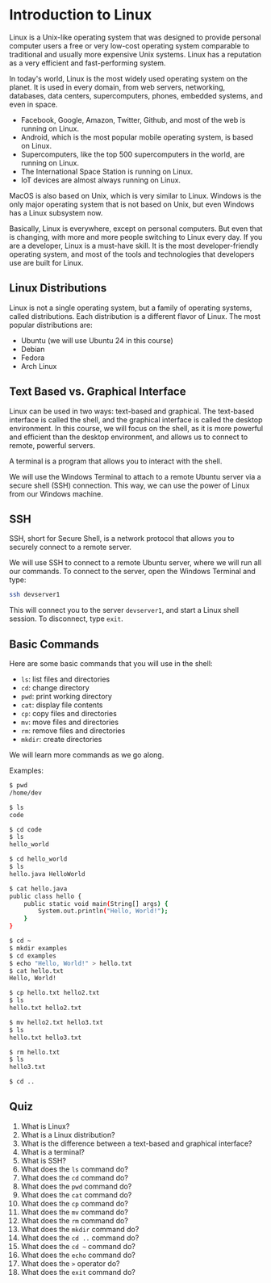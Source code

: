# Introduction to Linux

Linux is a Unix-like operating system that was designed to provide personal computer 
users a free or very low-cost operating system comparable to traditional and usually 
more expensive Unix systems. Linux has a reputation as a very efficient and 
fast-performing system.

In today's world, Linux is the most widely used operating system on the planet. It
is used in every domain, from web servers, networking, databases, data centers, 
supercomputers, phones, embedded systems, and even in space.

- Facebook, Google, Amazon, Twitter, Github, and most of the web is running on Linux.
- Android, which is the most popular mobile operating system, is based on Linux.
- Supercomputers, like the top 500 supercomputers in the world, are running on Linux.
- The International Space Station is running on Linux.
- IoT devices are almost always running on Linux.

MacOS is also based on Unix, which is very similar to Linux. Windows is the only
major operating system that is not based on Unix, but even Windows has a Linux
subsystem now.

Basically, Linux is everywhere, except on personal computers. But even that is
changing, with more and more people switching to Linux every day. If you are a
developer, Linux is a must-have skill. It is the most developer-friendly operating
system, and most of the tools and technologies that developers use are built for
Linux.

## Linux Distributions

Linux is not a single operating system, but a family of operating systems, called
distributions. Each distribution is a different flavor of Linux. The most popular
distributions are:

- Ubuntu (we will use Ubuntu 24 in this course)
- Debian
- Fedora
- Arch Linux

## Text Based vs. Graphical Interface

Linux can be used in two ways: text-based and graphical. The text-based interface
is called the shell, and the graphical interface is called the desktop environment.
In this course, we will focus on the shell, as it is more powerful and efficient
than the desktop environment, and allows us to connect to remote, powerful servers.

A terminal is a program that allows you to interact with the shell.

We will use the Windows Terminal to attach to a remote Ubuntu server via a secure
shell (SSH) connection. This way, we can use the power of Linux from our Windows
machine.

## SSH

SSH, short for Secure Shell, is a network protocol that allows you to securely
connect to a remote server.

We will use SSH to connect to a remote Ubuntu server, where we will run all our
commands. To connect to the server, open the Windows Terminal and type:

```bash
ssh devserver1
```

This will connect you to the server `devserver1`, and start a Linux shell session.
To disconnect, type `exit`.

## Basic Commands

Here are some basic commands that you will use in the shell:

- `ls`: list files and directories
- `cd`: change directory
- `pwd`: print working directory
- `cat`: display file contents
- `cp`: copy files and directories
- `mv`: move files and directories
- `rm`: remove files and directories
- `mkdir`: create directories

We will learn more commands as we go along.

Examples:

```bash
$ pwd
/home/dev

$ ls
code

$ cd code
$ ls
hello_world

$ cd hello_world
$ ls 
hello.java HelloWorld

$ cat hello.java
public class hello {
    public static void main(String[] args) {
        System.out.println("Hello, World!");
    }
}

$ cd ~
$ mkdir examples
$ cd examples
$ echo "Hello, World!" > hello.txt
$ cat hello.txt
Hello, World!

$ cp hello.txt hello2.txt
$ ls
hello.txt hello2.txt

$ mv hello2.txt hello3.txt
$ ls
hello.txt hello3.txt

$ rm hello.txt
$ ls
hello3.txt

$ cd ..
```

## Quiz

1. What is Linux?
2. What is a Linux distribution?
3. What is the difference between a text-based and graphical interface?
4. What is a terminal?
5. What is SSH?
6. What does the `ls` command do?
7. What does the `cd` command do?
8. What does the `pwd` command do?
9. What does the `cat` command do?
10. What does the `cp` command do?
11. What does the `mv` command do?
12. What does the `rm` command do?
13. What does the `mkdir` command do?
14. What does the `cd ..` command do?
15. What does the `cd ~` command do?
16. What does the `echo` command do?
17. What does the `>` operator do?
18. What does the `exit` command do?
